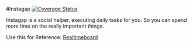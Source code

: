 #Instagap [![Coverage Status](https://coveralls.io/repos/github/boennemann/badges/badge.svg?branch=master)](https://coveralls.io/github/boennemann/badges?branch=master)

Instagap is a social helper, executing daily tasks for you.
So you can spend more time on the really important things.

Use this for Reference: [Realtimeboard](https://realtimeboard.com/app/board/o9J_k0ytgTs=/ "Whiteboard")

